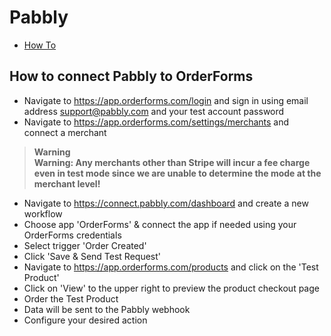 # Pabbly

- [How To](#how-to)

<a name="how-to"></a>

## How to connect Pabbly to OrderForms

- Navigate to https://app.orderforms.com/login and sign in using email address support@pabbly.com and your test account password
- Navigate to https://app.orderforms.com/settings/merchants and connect a merchant

> **Warning**  
> **Warning: Any merchants other than Stripe will incur a fee charge even in test mode since we are unable to determine the mode at the merchant level!**

- Navigate to https://connect.pabbly.com/dashboard and create a new workflow
- Choose app 'OrderForms' & connect the app if needed using your OrderForms credentials
- Select trigger 'Order Created'
- Click 'Save & Send Test Request'
- Navigate to https://app.orderforms.com/products and click on the 'Test Product'
- Click on 'View' to the upper right to preview the product checkout page
- Order the Test Product
- Data will be sent to the Pabbly webhook
- Configure your desired action